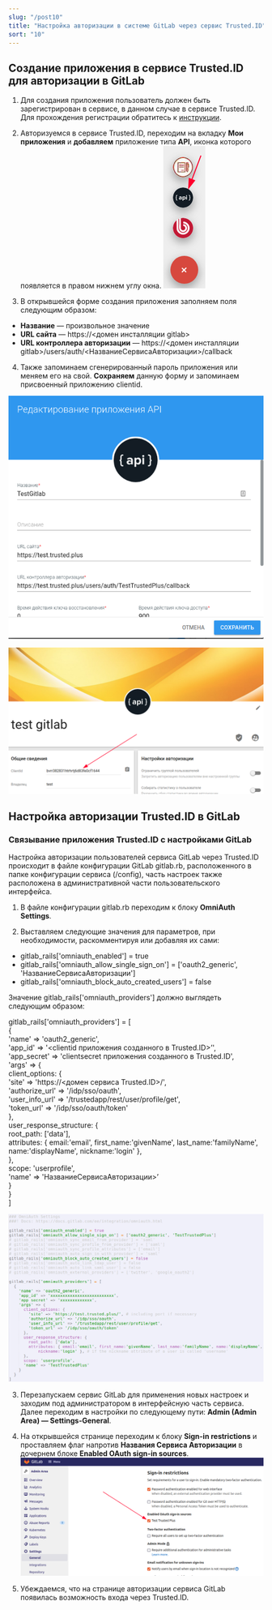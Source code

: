 ```yaml
---
slug: "/post10"
title: "Настройка авторизации в системе GitLab через сервис Trusted.ID"
sort: "10"
---
```

##  Создание приложения в сервисе Trusted.ID для авторизации в GitLab
1. Для создания приложения пользователь должен быть зарегистрирован в сервисе, в данном случае в сервисе Trusted.ID. 
Для прохождения регистрации обратитесь к [инструкции](https://docs.trusted.plus/04-v1.5/2-authorization/registration).

2. Авторизуемся в сервисе Trusted.ID, переходим на вкладку **Мои приложения** и **добавляем** приложение типа **API**, иконка которого появляется в правом нижнем углу окна. 
![apiico.png](./images/apiico.png)

3. В открывшейся форме создания приложения заполняем поля следующим образом:
- **Название** — произвольное значение
- **URL сайта**  — https://<домен инсталляции gitlab>
- **URL контроллера авторизации** — https://<домен инсталляции gitlab>/users/auth/<НазваниеСервисаАвторизации>/callback

4. Также запоминаем сгенерированный пароль приложения или меняем его на свой.
**Сохраняем** данную форму и запоминаем присвоенный приложению clientid.

![gitlabapp.png](./images/gitlabapp.png)

![clientidgit.png](./images/clientidgit.png)

## Настройка авторизации Trusted.ID в GitLab
### Связывание приложения Trusted.ID с настройками GitLab

Настройка авторизации пользователей сервиса GitLab через Trusted.ID происходит в файле конфигурации GitLab gitlab.rb, расположенного в папке конфигурации сервиса (/config), часть настроек также расположена в административной части пользовательского интерфейса.

1. В файле конфигурации gitlab.rb переходим к блоку **OmniAuth Settings**.

2. Выставляем следующие значения для параметров, при необходимости, раскомментируя или добавляя их сами:
- gitlab_rails['omniauth_enabled'] = true
- gitlab_rails['omniauth_allow_single_sign_on'] = ['oauth2_generic', 'НазваниеСервисаАвторизации']
- gitlab_rails['omniauth_block_auto_created_users'] = false

Значение gitlab_rails['omniauth_providers'] должно выглядеть следующим образом:

gitlab_rails['omniauth_providers'] = [  
  {  
    'name' => 'oauth2_generic',  
    'app_id' => '<clientid приложения созданного в Trusted.ID>’',  
    'app_secret' => 'clientsecret приложения созданного в Trusted.ID',  
    'args' => {  
      client_options: {  
        'site' => 'https://<домен сервиса Trusted.ID>/',  
        'authorize_url' => '/idp/sso/oauth',  
        'user_info_url' => '/trustedapp/rest/user/profile/get',  
        'token_url' => '/idp/sso/oauth/token'  
      },  
      user_response_structure: {  
        root_path: ['data'],  
        attributes: { email:'email', first_name:'givenName', last_name:'familyName', name:'displayName', nickname:'login' },  
      },  
      scope: 'userprofile',  
      'name' => 'НазваниеСервисаАвторизации>’  
    }  
  }  
]  



![gitlabrbsettings.png](./images/gitlabrbsettings.png)

3. Перезапускаем сервис GitLab для применения новых настроек и заходим под администратором в интерфейсную часть сервиса. Далее переходим в настройки по следующему пути: **Admin (Admin Area) — Settings-General**.

4. На открывшейся странице переходим к блоку **Sign-in restrictions** и проставляем флаг напротив **Названия Сервиса Авторизации** в дочернем блоке **Enabled OAuth sign-in sources**.
![gitlabsettings.png](./images/gitlabsettings.png)

5. Убеждаемся, что на странице авторизации сервиса GitLab появилась возможность входа через Trusted.ID.

